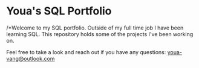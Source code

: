 # Youa's SQL Portfolio

/*Welcome to my SQL portfolio. Outside of my full time job I have been learning SQL. This repository holds some of the projects I've been working on.

Feel free to take a look and reach out if you have any questions:
youa-vang@outlook.com
